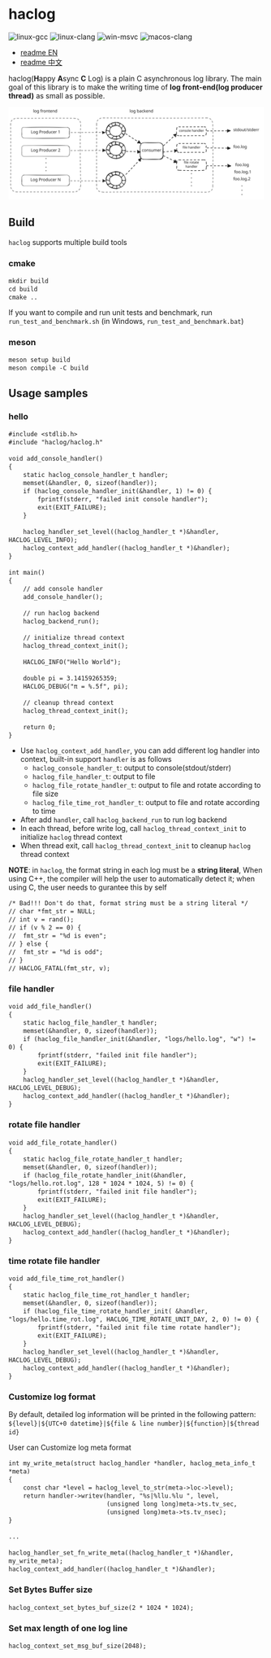 # haclog

![linux-gcc](https://github.com/MuggleWei/haclog/actions/workflows/linux-gcc.yaml/badge.svg?branch=master)
![linux-clang](https://github.com/MuggleWei/haclog/actions/workflows/linux-clang.yaml/badge.svg?branch=master)
![win-msvc](https://github.com/MuggleWei/haclog/actions/workflows/win-msvc.yaml/badge.svg?branch=master)
![macos-clang](https://github.com/MuggleWei/haclog/actions/workflows/macos-clang.yaml/badge.svg?branch=master)

* [readme EN](./README.md)
* [readme 中文](./README_cn.md)

haclog(**H**appy **A**sync **C** Log) is a plain C asynchronous log library. The main goal of this library is to make the writing time of **log front-end(log producer thread)** as small as possible.  

<img src="./doc/img/haclog.svg" />

## Build
`haclog` supports multiple build tools

### cmake
```
mkdir build
cd build
cmake ..
```

If you want to compile and run unit tests and benchmark, run `run_test_and_benchmark.sh` (in Windows, `run_test_and_benchmark.bat`)

### meson
```
meson setup build
meson compile -C build
```

## Usage samples
### hello
```
#include <stdlib.h>
#include "haclog/haclog.h"

void add_console_handler()
{
	static haclog_console_handler_t handler;
	memset(&handler, 0, sizeof(handler));
	if (haclog_console_handler_init(&handler, 1) != 0) {
		fprintf(stderr, "failed init console handler");
		exit(EXIT_FAILURE);
	}

	haclog_handler_set_level((haclog_handler_t *)&handler, HACLOG_LEVEL_INFO);
	haclog_context_add_handler((haclog_handler_t *)&handler);
}

int main()
{
	// add console handler
	add_console_handler();

	// run haclog backend
	haclog_backend_run();

	// initialize thread context
	haclog_thread_context_init();

	HACLOG_INFO("Hello World");

	double pi = 3.14159265359;
	HACLOG_DEBUG("π = %.5f", pi);

	// cleanup thread context
	haclog_thread_context_init();

	return 0;
}
```

* Use `haclog_context_add_handler`, you can add different log handler into context, built-in support `handler` is as follows
  * `haclog_console_handler_t`: output to console(stdout/stderr)
  * `haclog_file_handler_t`: output to file
  * `haclog_file_rotate_handler_t`: output to file and rotate according to file size
  * `haclog_file_time_rot_handler_t`: output to file and rotate according to time
* After add `handler`, call `haclog_backend_run` to run log backend
* In each thread, before write log, call `haclog_thread_context_init` to initialize `haclog` thread context
* When thread exit, call `haclog_thread_context_init` to cleanup `haclog` thread context

**NOTE**: in `haclog`, the format string in each log must be a **string literal**, When using C++, the compiler will help the user to automatically detect it; when using C, the user needs to gurantee this by self  
```
/* Bad!!! Don't do that, format string must be a string literal */
// char *fmt_str = NULL;
// int v = rand();
// if (v % 2 == 0) {
// 	fmt_str = "%d is even";
// } else {
// 	fmt_str = "%d is odd";
// }
// HACLOG_FATAL(fmt_str, v);
```

### file handler
```
void add_file_handler()
{
	static haclog_file_handler_t handler;
	memset(&handler, 0, sizeof(handler));
	if (haclog_file_handler_init(&handler, "logs/hello.log", "w") != 0) {
		fprintf(stderr, "failed init file handler");
		exit(EXIT_FAILURE);
	}
	haclog_handler_set_level((haclog_handler_t *)&handler, HACLOG_LEVEL_DEBUG);
	haclog_context_add_handler((haclog_handler_t *)&handler);
}
```

### rotate file handler
```
void add_file_rotate_handler()
{
	static haclog_file_rotate_handler_t handler;
	memset(&handler, 0, sizeof(handler));
	if (haclog_file_rotate_handler_init(&handler, "logs/hello.rot.log", 128 * 1024 * 1024, 5) != 0) {
		fprintf(stderr, "failed init file handler");
		exit(EXIT_FAILURE);
	}
	haclog_handler_set_level((haclog_handler_t *)&handler, HACLOG_LEVEL_DEBUG);
	haclog_context_add_handler((haclog_handler_t *)&handler);
}
```

### time rotate file handler
```
void add_file_time_rot_handler()
{
	static haclog_file_time_rot_handler_t handler;
	memset(&handler, 0, sizeof(handler));
	if (haclog_file_time_rotate_handler_init( &handler, "logs/hello.time_rot.log", HACLOG_TIME_ROTATE_UNIT_DAY, 2, 0) != 0) {
		fprintf(stderr, "failed init file time rotate handler");
		exit(EXIT_FAILURE);
	}
	haclog_handler_set_level((haclog_handler_t *)&handler, HACLOG_LEVEL_DEBUG);
	haclog_context_add_handler((haclog_handler_t *)&handler);
}
```

### Customize log format
By default, detailed log information will be printed in the following pattern:  
`${level}|${UTC+0 datetime}|${file & line number}|${function}|${thread id}`  

User can Customize log meta format
```
int my_write_meta(struct haclog_handler *handler, haclog_meta_info_t *meta)
{
	const char *level = haclog_level_to_str(meta->loc->level);
	return handler->writev(handler, "%s|%llu.%lu ", level,
						   (unsigned long long)meta->ts.tv_sec,
						   (unsigned long)meta->ts.tv_nsec);
}

...

haclog_handler_set_fn_write_meta((haclog_handler_t *)&handler, my_write_meta);
haclog_context_add_handler((haclog_handler_t *)&handler);
```

### Set Bytes Buffer size
```
haclog_context_set_bytes_buf_size(2 * 1024 * 1024);
```

### Set max length of one log line 
```
haclog_context_set_msg_buf_size(2048);
```
